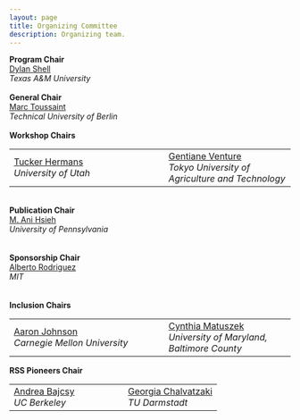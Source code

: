 ```yaml
---
layout: page
title: Organizing Committee
description: Organizing team.
---
```

<div>
    <div class="row text-center">
            <b>Program Chair</b><br>
            <a href="http://robotics.cs.tamu.edu/dshell">Dylan Shell</a><br>
            <i>Texas A&amp;M University</i><br>
            <br>
	    <b>General Chair</b><br>
            <a href="https://www.user.tu-berlin.de/mtoussai/">Marc Toussaint</a><br>
            <i>Technical University of Berlin</i><br>
            <br>
	    <b>Workshop Chairs</b><br>
            <table style="margin-left:auto;margin-right:auto;"><tr>
            <td style="width:45%;">
            <a href="http://www.cs.utah.edu/~thermans/">Tucker Hermans</a><br>
            <i>University of Utah</i><br>
            </td>
            <td style="width:10%;"></td>
            <td style="width:45%;">
            <a href="http://web.tuat.ac.jp/~venture/">Gentiane Venture</a><br>
            <i>Tokyo University of Agriculture and Technology</i><br>
            </td>
            </tr>
            </table>
            <br>
	    <b>Publication Chair</b><br>
            <a href="https://scalar.seas.upenn.edu/">M. Ani Hsieh</a><br>
            <i>University of Pennsylvania</i><br>
            <br>
            <br>
	    <b>Sponsorship Chair</b><br>
            <a href="https://mcube.mit.edu/">Alberto Rodriguez</a><br>
            <i>MIT</i><br>
            <br>
            <br>
	    <b>Inclusion Chairs</b><br>
            <table style="margin-left:auto;margin-right:auto;"><tr>
            <td style="width:45%;">
            <a href="https://www.andrew.cmu.edu/user/amj1/">Aaron Johnson</a><br>
            <i>Carnegie Mellon University</i><br>
            </td>
            <td style="width:10%;"></td>
            <td style="width:45%;">
            <a href="https://www.csee.umbc.edu/people/faculty/cynthia-matuszek/">Cynthia Matuszek</a><br>
            <i>University of Maryland, Baltimore County</i><br></td>
            </tr>
            </table>
	    <b>RSS Pioneers Chair</b><br>
            <table style="margin-left:auto;margin-right:auto;"><tr>
            <td style="width:45%;">
            <a href="https://people.eecs.berkeley.edu/~abajcsy/">Andrea Bajcsy</a><br>
            <i>UC Berkeley</i><br>
            </td>
            <td style="width:10%;"></td>
            <td style="width:45%;">
            <a href="https://www.ias.informatik.tu-darmstadt.de/Team/GeorgiaChalvatzaki">Georgia Chalvatzaki</a><br>
            <i>TU Darmstadt</i><br></td>
            </tr>
            </table>

</div>








